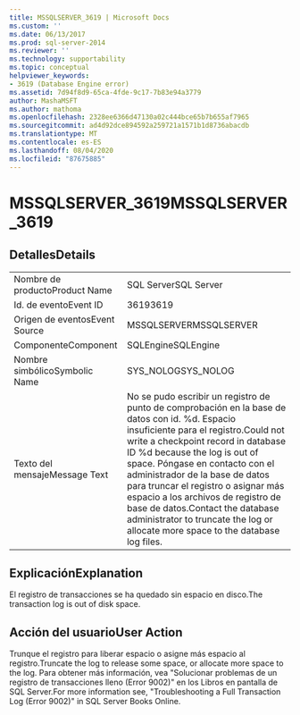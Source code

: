 ```yaml
---
title: MSSQLSERVER_3619 | Microsoft Docs
ms.custom: ''
ms.date: 06/13/2017
ms.prod: sql-server-2014
ms.reviewer: ''
ms.technology: supportability
ms.topic: conceptual
helpviewer_keywords:
- 3619 (Database Engine error)
ms.assetid: 7d94f8d9-65ca-4fde-9c17-7b83e94a3779
author: MashaMSFT
ms.author: mathoma
ms.openlocfilehash: 2328ee6366d47130a02c444bce65b7b655af7965
ms.sourcegitcommit: ad4d92dce894592a259721a1571b1d8736abacdb
ms.translationtype: MT
ms.contentlocale: es-ES
ms.lasthandoff: 08/04/2020
ms.locfileid: "87675885"
---
```

# <a name="mssqlserver_3619"></a><span data-ttu-id="aa277-102">MSSQLSERVER_3619</span><span class="sxs-lookup"><span data-stu-id="aa277-102">MSSQLSERVER_3619</span></span>
    
## <a name="details"></a><span data-ttu-id="aa277-103">Detalles</span><span class="sxs-lookup"><span data-stu-id="aa277-103">Details</span></span>  
  
|||  
|-|-|  
|<span data-ttu-id="aa277-104">Nombre de producto</span><span class="sxs-lookup"><span data-stu-id="aa277-104">Product Name</span></span>|<span data-ttu-id="aa277-105">SQL Server</span><span class="sxs-lookup"><span data-stu-id="aa277-105">SQL Server</span></span>|  
|<span data-ttu-id="aa277-106">Id. de evento</span><span class="sxs-lookup"><span data-stu-id="aa277-106">Event ID</span></span>|<span data-ttu-id="aa277-107">3619</span><span class="sxs-lookup"><span data-stu-id="aa277-107">3619</span></span>|  
|<span data-ttu-id="aa277-108">Origen de eventos</span><span class="sxs-lookup"><span data-stu-id="aa277-108">Event Source</span></span>|<span data-ttu-id="aa277-109">MSSQLSERVER</span><span class="sxs-lookup"><span data-stu-id="aa277-109">MSSQLSERVER</span></span>|  
|<span data-ttu-id="aa277-110">Componente</span><span class="sxs-lookup"><span data-stu-id="aa277-110">Component</span></span>|<span data-ttu-id="aa277-111">SQLEngine</span><span class="sxs-lookup"><span data-stu-id="aa277-111">SQLEngine</span></span>|  
|<span data-ttu-id="aa277-112">Nombre simbólico</span><span class="sxs-lookup"><span data-stu-id="aa277-112">Symbolic Name</span></span>|<span data-ttu-id="aa277-113">SYS_NOLOG</span><span class="sxs-lookup"><span data-stu-id="aa277-113">SYS_NOLOG</span></span>|  
|<span data-ttu-id="aa277-114">Texto del mensaje</span><span class="sxs-lookup"><span data-stu-id="aa277-114">Message Text</span></span>|<span data-ttu-id="aa277-115">No se pudo escribir un registro de punto de comprobación en la base de datos con id. %d. Espacio insuficiente para el registro.</span><span class="sxs-lookup"><span data-stu-id="aa277-115">Could not write a checkpoint record in database ID %d because the log is out of space.</span></span> <span data-ttu-id="aa277-116">Póngase en contacto con el administrador de la base de datos para truncar el registro o asignar más espacio a los archivos de registro de base de datos.</span><span class="sxs-lookup"><span data-stu-id="aa277-116">Contact the database administrator to truncate the log or allocate more space to the database log files.</span></span>|  
  
## <a name="explanation"></a><span data-ttu-id="aa277-117">Explicación</span><span class="sxs-lookup"><span data-stu-id="aa277-117">Explanation</span></span>  
 <span data-ttu-id="aa277-118">El registro de transacciones se ha quedado sin espacio en disco.</span><span class="sxs-lookup"><span data-stu-id="aa277-118">The transaction log is out of disk space.</span></span>  
  
## <a name="user-action"></a><span data-ttu-id="aa277-119">Acción del usuario</span><span class="sxs-lookup"><span data-stu-id="aa277-119">User Action</span></span>  
 <span data-ttu-id="aa277-120">Trunque el registro para liberar espacio o asigne más espacio al registro.</span><span class="sxs-lookup"><span data-stu-id="aa277-120">Truncate the log to release some space, or allocate more space to the log.</span></span> <span data-ttu-id="aa277-121">Para obtener más información, vea "Solucionar problemas de un registro de transacciones lleno (Error 9002)" en los Libros en pantalla de SQL Server.</span><span class="sxs-lookup"><span data-stu-id="aa277-121">For more information see, "Troubleshooting a Full Transaction Log (Error 9002)" in SQL Server Books Online.</span></span>  
  
  
